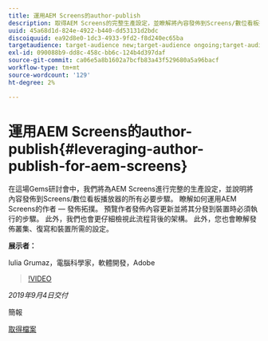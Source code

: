 ```yaml
---
title: 運用AEM Screens的author-publish
description: 取得AEM Screens的完整生產設定，並瞭解將內容發佈到Screens/數位看板播放器的所有必要步驟。
uuid: 45a68d1d-824e-4922-b440-dd53131d2bdc
discoiquuid: ea92d8e0-1dc3-4933-9fd2-f8d240ec65ba
targetaudience: target-audience new;target-audience ongoing;target-audience upgrader
exl-id: 090088b9-dd8c-458c-bb6c-124b4d397daf
source-git-commit: ca06e5a8b1602a7bcfb83a43f529680a5a96bacf
workflow-type: tm+mt
source-wordcount: '129'
ht-degree: 2%

---
```


# 運用AEM Screens的author-publish{#leveraging-author-publish-for-aem-screens}

在這場Gems研討會中，我們將為AEM Screens進行完整的生產設定，並說明將內容發佈到Screens/數位看板播放器的所有必要步驟。 瞭解如何運用AEM Screens的作者 — 發佈拓撲。 預覽作者發佈內容更新並將其分發到裝置時必須執行的步驟。 此外，我們也會更仔細檢視此流程背後的架構。 此外，您也會瞭解發佈叢集、復寫和裝置所需的設定。

**展示者：**

Iulia Grumaz，電腦科學家，軟體開發，Adobe

>[!VIDEO](https://video.tv.adobe.com/v/28706/?quality=9)

*2019年9月4日交付*

簡報

[取得檔案](assets/leveraging-author-publish-aem-screens-final.pdf)
